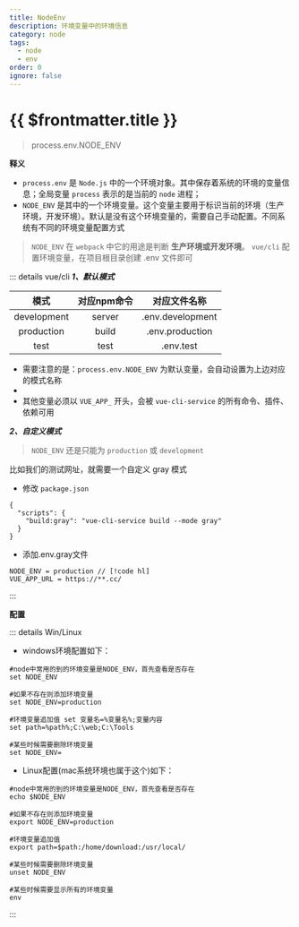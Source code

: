 ```yaml
---
title: NodeEnv
description: 环境变量中的环境信息
category: node
tags:
  - node
  - env
order: 0
ignore: false
---
```



# {{ $frontmatter.title }}


> process.env.NODE_ENV

**释义**

- `process.env` 是 `Node.js` 中的一个环境对象。其中保存着系统的环境的变量信息；全局变量 `process` 表示的是当前的 `node`
  进程；
- `NODE_ENV` 是其中的一个环境变量。这个变量主要用于标识当前的环境（生产环境，开发环境）。默认是没有这个环境变量的，需要自己手动配置。不同系统有不同的环境变量配置方式

> `NODE_ENV` 在 `webpack` 中它的用途是判断 **生产环境或开发环境**。
> `vue/cli` 配置环境变量，在项目根目录创建 .env 文件即可

::: details vue/cli
***1、默认模式***

|     模式      | 对应npm命令 |      对应文件名称      |
|:-----------:|:-------:|:----------------:|
| development | server  | .env.development |
| production  |  build  | .env.production  |
|    test     |  test   |    .env.test     |

- 需要注意的是：`process.env.NODE_ENV` 为默认变量，会自动设置为上边对应的模式名称
-
- 其他变量必须以 `VUE_APP_` 开头，会被 `vue-cli-service` 的所有命令、插件、依赖可用

***2、自定义模式***
> `NODE_ENV` 还是只能为 `production` 或 `development`

比如我们的测试网址，就需要一个自定义 gray 模式

- 修改 `package.json`

```json{3}
{
  "scripts": {
    "build:gray": "vue-cli-service build --mode gray"
  }
}
```

- 添加.env.gray文件

```
NODE_ENV = production // [!code hl]
VUE_APP_URL = https://**.cc/
```

:::

**配置**

::: details Win/Linux

- windows环境配置如下：

```shell
#node中常用的到的环境变量是NODE_ENV，首先查看是否存在 
set NODE_ENV 
 
#如果不存在则添加环境变量 
set NODE_ENV=production 
 
#环境变量追加值 set 变量名=%变量名%;变量内容 
set path=%path%;C:\web;C:\Tools 
 
#某些时候需要删除环境变量 
set NODE_ENV=
```

- Linux配置(mac系统环境也属于这个)如下：

```shell
#node中常用的到的环境变量是NODE_ENV，首先查看是否存在
echo $NODE_ENV
 
#如果不存在则添加环境变量
export NODE_ENV=production
 
#环境变量追加值
export path=$path:/home/download:/usr/local/
 
#某些时候需要删除环境变量
unset NODE_ENV
 
#某些时候需要显示所有的环境变量
env
```

:::
